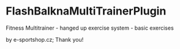 # FlashBalknaMultiTrainerPlugin
Fitness Multitrainer - hanged up exercise system  - basic exercises

by e-sportshop.cz; Thank you!
